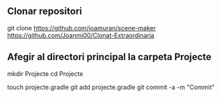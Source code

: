 ## Clonar repositori

git clone https://github.com/joamuran/scene-maker https://github.com/Joanmi00/Clonat-Extraordinaria

## Afegir al directori principal la carpeta Projecte

mkdir Projecte
cd Projecte

touch projecte.gradle
git add projecte.gradle
git commit -a -m "Commit"